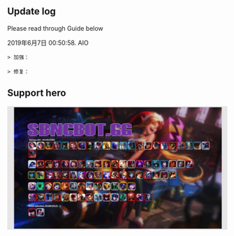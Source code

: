 ## Update log
Please read through Guide below

2019年6月7日 00:50:58. AIO

	> 加强：
	
	> 修复：

## Support hero
  ![支持英雄](https://github.com/Entropy-AIO/Dependencies/blob/master/Other/Champion.jpg)
